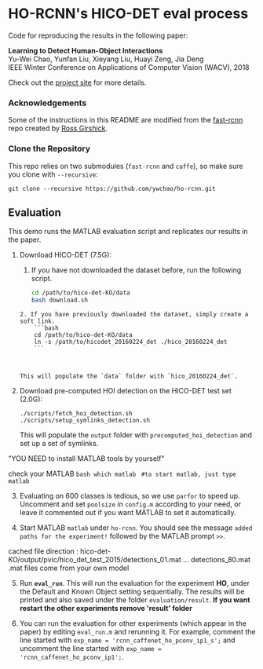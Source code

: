 # HO-RCNN's HICO-DET eval process

Code for reproducing the results in the following paper:

**Learning to Detect Human-Object Interactions**  
Yu-Wei Chao, Yunfan Liu, Xieyang Liu, Huayi Zeng, Jia Deng  
IEEE Winter Conference on Applications of Computer Vision (WACV), 2018  

Check out the [project site](https://umich-ywchao-hico.github.io/) for more details.


### Acknowledgements

Some of the instructions in this README are modified from the [fast-rcnn](https://github.com/rbgirshick/fast-rcnn) repo created by [Ross Girshick](https://github.com/rbgirshick).

### Clone the Repository

This repo relies on two submodules (`fast-rcnn` and `caffe`), so make sure you clone with `--recursive`:

  ```Shell
  git clone --recursive https://github.com/ywchao/ho-rcnn.git
  ```


## Evaluation

This demo runs the MATLAB evaluation script and replicates our results in the paper.

1. Download HICO-DET (7.5G):


    1. If you have not downloaded the dataset before, run the following script.
        ```bash
        cd /path/to/hico-det-KO/data
        bash download.sh
	```
    2. If you have previously downloaded the dataset, simply create a soft link.
        ```bash
        cd /path/to/hico-det-KO/data
        ln -s /path/to/hicodet_20160224_det ./hico_20160224_det
        ```
    


    This will populate the `data` folder with `hico_20160224_det`.

2. Download pre-computed HOI detection on the HICO-DET test set (2.0G):

    ```Shell
    ./scripts/fetch_hoi_detection.sh
    ./scripts/setup_symlinks_detection.sh
    ```

    This will populate the `output` folder with `precomputed_hoi_detection` and set up a set of symlinks.

"YOU NEED to install MATLAB tools by yourself"

check your MATLAB
    ```bash
    which matlab
    ```
    ```
    #to start matlab, just type
    matlab
    ```
    
    
3. Evaluating on 600 classes is tedious, so we use `parfor` to speed up. Uncomment and set `poolsize` in `config.m` according to your need, or leave it commented out if you want MATLAB to set it automatically.

4. Start MATLAB `matlab` under `ho-rcnn`. You should see the message `added paths for the experiment!` followed by the MATLAB prompt `>>`.

cached file direction : hico-det-KO/output/pvic/hico_det_test_2015/detections_01.mat ... detections_80.mat
.mat files come from your own model


5. Run **`eval_run`**. This will run the evaluation for the experiment **HO**, under the Default and Known Object setting sequentially. The results will be printed and also saved under the folder `evaluation/result`. **If you want restart the other experiments remove 'result' folder**

6. You can run the evaluation for other experiments (which appear in the paper) by editing `eval_run.m` and rerunning it. 
For example, comment the line started with `exp_name = 'rcnn_caffenet_ho_pconv_ip1_s';` and uncomment the line started with `exp_name = 'rcnn_caffenet_ho_pconv_ip1';`.



